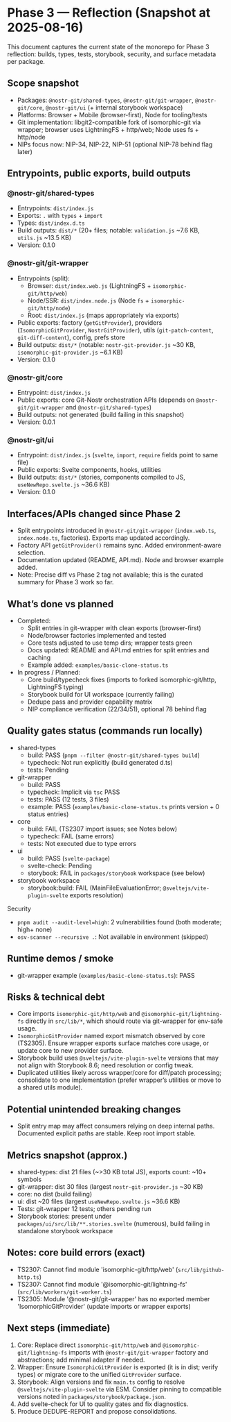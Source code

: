 # Phase 3 — Reflection (Snapshot at 2025-08-16)

This document captures the current state of the monorepo for Phase 3 reflection: builds, types, tests, storybook, security, and surface metadata per package.

## Scope snapshot

- Packages: `@nostr-git/shared-types`, `@nostr-git/git-wrapper`, `@nostr-git/core`, `@nostr-git/ui` (+ internal storybook workspace)
- Platforms: Browser + Mobile (browser-first), Node for tooling/tests
- Git implementation: libgit2-compatible fork of isomorphic-git via wrapper; browser uses LightningFS + http/web; Node uses fs + http/node
- NIPs focus now: NIP-34, NIP-22, NIP-51 (optional NIP-78 behind flag later)

## Entrypoints, public exports, build outputs

### @nostr-git/shared-types
- Entrypoints: `dist/index.js`
- Exports: `.` with `types` + `import`
- Types: `dist/index.d.ts`
- Build outputs: `dist/*` (20+ files; notable: `validation.js` ~7.6 KB, `utils.js` ~13.5 KB)
- Version: 0.1.0

### @nostr-git/git-wrapper
- Entrypoints (split):
  - Browser: `dist/index.web.js` (LightningFS + `isomorphic-git/http/web`)
  - Node/SSR: `dist/index.node.js` (Node `fs` + `isomorphic-git/http/node`)
  - Root: `dist/index.js` (maps appropriately via exports)
- Public exports: factory (`getGitProvider`), providers (`IsomorphicGitProvider`, `NostrGitProvider`), utils (`git-patch-content`, `git-diff-content`), config, prefs store
- Build outputs: `dist/*` (notable: `nostr-git-provider.js` ~30 KB, `isomorphic-git-provider.js` ~6.1 KB)
- Version: 0.1.0

### @nostr-git/core
- Entrypoint: `dist/index.js`
- Public exports: core Git-Nostr orchestration APIs (depends on `@nostr-git/git-wrapper` and `@nostr-git/shared-types`)
- Build outputs: not generated (build failing in this snapshot)
- Version: 0.0.1

### @nostr-git/ui
- Entrypoint: `dist/index.js` (`svelte`, `import`, `require` fields point to same file)
- Public exports: Svelte components, hooks, utilities
- Build outputs: `dist/*` (stories, components compiled to JS, `useNewRepo.svelte.js` ~36.6 KB)
- Version: 0.1.0

## Interfaces/APIs changed since Phase 2
- Split entrypoints introduced in `@nostr-git/git-wrapper` (`index.web.ts`, `index.node.ts`, factories). Exports map updated accordingly.
- Factory API `getGitProvider()` remains sync. Added environment-aware selection.
- Documentation updated (README, API.md). Node and browser example added.
- Note: Precise diff vs Phase 2 tag not available; this is the curated summary for Phase 3 work so far.

## What’s done vs planned

- Completed:
  - Split entries in git-wrapper with clean exports (browser-first)
  - Node/browser factories implemented and tested
  - Core tests adjusted to use temp dirs; wrapper tests green
  - Docs updated: README and API.md entries for split entries and caching
  - Example added: `examples/basic-clone-status.ts`
- In progress / Planned:
  - Core build/typecheck fixes (imports to forked isomorphic-git/http, LightningFS typing)
  - Storybook build for UI workspace (currently failing)
  - Dedupe pass and provider capability matrix
  - NIP compliance verification (22/34/51), optional 78 behind flag

## Quality gates status (commands run locally)

- shared-types
  - build: PASS (`pnpm --filter @nostr-git/shared-types build`)
  - typecheck: Not run explicitly (build generated d.ts)
  - tests: Pending
- git-wrapper
  - build: PASS
  - typecheck: Implicit via `tsc` PASS
  - tests: PASS (12 tests, 3 files)
  - example: PASS (`examples/basic-clone-status.ts` prints version + 0 status entries)
- core
  - build: FAIL (TS2307 import issues; see Notes below)
  - typecheck: FAIL (same errors)
  - tests: Not executed due to type errors
- ui
  - build: PASS (`svelte-package`)
  - svelte-check: Pending
  - storybook: FAIL in `packages/storybook` workspace (see below)
- storybook workspace
  - storybook:build: FAIL (MainFileEvaluationError; `@sveltejs/vite-plugin-svelte` exports resolution)

Security
- `pnpm audit --audit-level=high`: 2 vulnerabilities found (both moderate; high+ none)
- `osv-scanner --recursive .`: Not available in environment (skipped)

## Runtime demos / smoke
- git-wrapper example (`examples/basic-clone-status.ts`): PASS

## Risks & technical debt
- Core imports `isomorphic-git/http/web` and `@isomorphic-git/lightning-fs` directly in `src/lib/*`, which should route via git-wrapper for env-safe usage.
- `IsomorphicGitProvider` named export mismatch observed by core (TS2305). Ensure wrapper exports surface matches core usage, or update core to new provider surface.
- Storybook build uses `@sveltejs/vite-plugin-svelte` versions that may not align with Storybook 8.6; need resolution or config tweak.
- Duplicated utilities likely across wrapper/core for diff/patch processing; consolidate to one implementation (prefer wrapper’s utilities or move to a shared utils module).

## Potential unintended breaking changes
- Split entry map may affect consumers relying on deep internal paths. Documented explicit paths are stable. Keep root import stable.

## Metrics snapshot (approx.)
- shared-types: dist 21 files (~>30 KB total JS), exports count: ~10+ symbols
- git-wrapper: dist 30 files (largest `nostr-git-provider.js` ~30 KB)
- core: no dist (build failing)
- ui: dist ~20 files (largest `useNewRepo.svelte.js` ~36.6 KB)
- Tests: git-wrapper 12 tests; others pending run
- Storybook stories: present under `packages/ui/src/lib/**.stories.svelte` (numerous), build failing in standalone storybook workspace

## Notes: core build errors (exact)
- TS2307: Cannot find module 'isomorphic-git/http/web' (`src/lib/github-http.ts`)
- TS2307: Cannot find module '@isomorphic-git/lightning-fs' (`src/lib/workers/git-worker.ts`)
- TS2305: Module '@nostr-git/git-wrapper' has no exported member 'IsomorphicGitProvider' (update imports or wrapper exports)

## Next steps (immediate)
1. Core: Replace direct `isomorphic-git/http/web` and `@isomorphic-git/lightning-fs` imports with `@nostr-git/git-wrapper` factory and abstractions; add minimal adapter if needed.
2. Wrapper: Ensure `IsomorphicGitProvider` is exported (it is in dist; verify types) or migrate core to the unified `GitProvider` surface.
3. Storybook: Align versions and fix `main.ts` config to resolve `@sveltejs/vite-plugin-svelte` via ESM. Consider pinning to compatible versions noted in `packages/storybook/package.json`.
4. Add svelte-check for UI to quality gates and fix diagnostics.
5. Produce DEDUPE-REPORT and propose consolidations.
